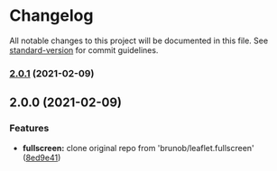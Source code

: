 # Changelog

All notable changes to this project will be documented in this file. See [standard-version](https://github.com/conventional-changelog/standard-version) for commit guidelines.

### [2.0.1](https://github.com/BePo65/leaflet.fullscreen/compare/v2.0.0...v2.0.1) (2021-02-09)

## 2.0.0 (2021-02-09)


### Features

* **fullscreen:** clone original repo from 'brunob/leaflet.fullscreen' ([8ed9e41](https://github.com/BePo65/leaflet.fullscreen/commit/8ed9e41467362c2fc8524d861c21755e99d5bbd1))

